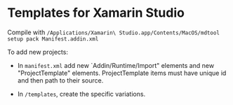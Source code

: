 # Templates for Xamarin Studio

Compile with `/Applications/Xamarin\ Studio.app/Contents/MacOS/mdtool setup pack Manifest.addin.xml`

To add new projects: 

* In `manifest.xml` add new `Addin/Runtime/Import" elements and new "ProjectTemplate" elements. ProjectTemplate items must have unique id and then path to their  source.

* In `/templates`, create the specific variations. 
